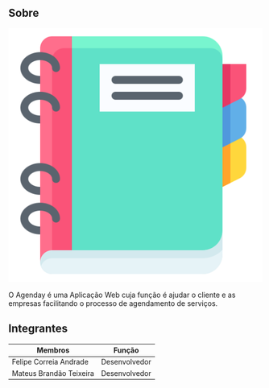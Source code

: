 ## Sobre

![Imagem Logo](docs/assets/agendalogo.png)

O Agenday é uma Aplicação Web cuja função é ajudar o cliente e as empresas facilitando o processo de agendamento de serviços.

## Integrantes

| Membros                    | Função        |
| -------------------------- | ------------- |
| Felipe Correia Andrade     | Desenvolvedor |
| Mateus Brandão Teixeira    | Desenvolvedor |
